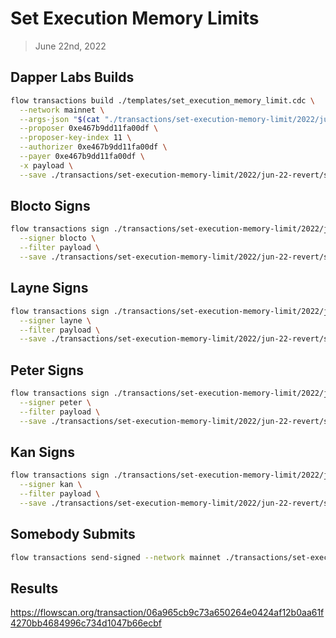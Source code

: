 # Set Execution Memory Limits

> June 22nd, 2022


## Dapper Labs Builds

```sh
flow transactions build ./templates/set_execution_memory_limit.cdc \
  --network mainnet \
  --args-json "$(cat "./transactions/set-execution-memory-limit/2022/jun-22-revert/arguments.json")" \
  --proposer 0xe467b9dd11fa00df \
  --proposer-key-index 11 \
  --authorizer 0xe467b9dd11fa00df \
  --payer 0xe467b9dd11fa00df \
  -x payload \
  --save ./transactions/set-execution-memory-limit/2022/jun-22-revert/set-execution-memory-limit-jun-22-revert-unsigned.rlp
```

## Blocto Signs

```sh
flow transactions sign ./transactions/set-execution-memory-limit/2022/jun-22-revert/set-execution-memory-limit-jun-22-revert-unsigned.rlp \
  --signer blocto \
  --filter payload \
  --save ./transactions/set-execution-memory-limit/2022/jun-22-revert/set-execution-memory-limit-jun-22-revert-sig-1.rlp
```

## Layne Signs

```sh
flow transactions sign ./transactions/set-execution-memory-limit/2022/jun-22-revert/set-execution-memory-limit-jun-22-revert-sig-1.rlp \
  --signer layne \
  --filter payload \
  --save ./transactions/set-execution-memory-limit/2022/jun-22-revert/set-execution-memory-limit-jun-22-revert-sig-2.rlp
```

## Peter Signs

```sh
flow transactions sign ./transactions/set-execution-memory-limit/2022/jun-22-revert/set-execution-memory-limit-jun-22-revert-sig-2.rlp \
  --signer peter \
  --filter payload \
  --save ./transactions/set-execution-memory-limit/2022/jun-22-revert/set-execution-memory-limit-jun-22-revert-sig-3.rlp
```

## Kan Signs

```sh
flow transactions sign ./transactions/set-execution-memory-limit/2022/jun-22-revert/set-execution-memory-limit-jun-22-revert-sig-3.rlp \
  --signer kan \
  --filter payload \
  --save ./transactions/set-execution-memory-limit/2022/jun-22-revert/set-execution-memory-limit-jun-22-revert-sig-complete.rlp
```


## Somebody Submits

```sh
flow transactions send-signed --network mainnet ./transactions/set-execution-memory-limit/2022/jun-22-revert/set-execution-memory-limit-jun-22-revert-sig-complete.rlp
```

## Results

https://flowscan.org/transaction/06a965cb9c73a650264e0424af12b0aa61f4270bb4684996c734d1047b66ecbf
